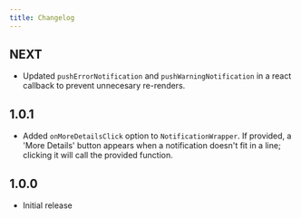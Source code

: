 ```yaml
---
title: Changelog
---
```


## NEXT
-   Updated `pushErrorNotification` and `pushWarningNotification` in a react callback to prevent unnecesary re-renders.

## 1.0.1

-   Added `onMoreDetailsClick` option to `NotificationWrapper`. If provided, a 'More Details' button appears when a notification doesn't fit in a line; clicking it will call the provided function.

## 1.0.0

-   Initial release
